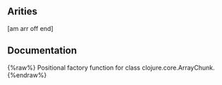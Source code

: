 ## Arities
[am arr off end]

## Documentation
{%raw%}
Positional factory function for class clojure.core.ArrayChunk.
{%endraw%}
